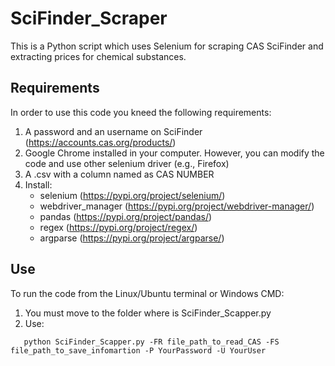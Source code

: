 # SciFinder_Scraper
This is a Python script which uses Selenium for scraping CAS SciFinder and extracting prices for chemical substances.

## Requirements

In order to use this code you kneed the following requirements:

1. A password and an username on SciFinder (https://accounts.cas.org/products/)
2. Google Chrome installed in your computer. However, you can modify the code and use other selenium driver (e.g., Firefox)
3. A .csv with a column named as CAS NUMBER
4. Install:
   - selenium (https://pypi.org/project/selenium/)
   - webdriver_manager (https://pypi.org/project/webdriver-manager/)
   - pandas (https://pypi.org/project/pandas/)
   - regex (https://pypi.org/project/regex/)
   - argparse (https://pypi.org/project/argparse/)

## Use

To run the code from the Linux/Ubuntu terminal or Windows CMD:

1. You must move to the folder where is SciFinder_Scapper.py
2. Use: 

```
   python SciFinder_Scapper.py -FR file_path_to_read_CAS -FS file_path_to_save_infomartion -P YourPassword -U YourUser
```
